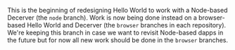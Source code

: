 This is the beginning of redesigning Hello World to work with a Node-based Decerver (the `node` branch).  Work is now being done instead on a browser-based Hello World and Decerver (the `browser` branches in each repository).  We're keeping this branch in case we want to revisit Node-based dapps in the future but for now all new work should be done in the `browser` branches.
